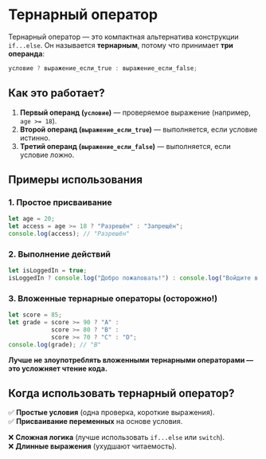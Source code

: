 # Тернарный оператор

Тернарный оператор — это компактная альтернатива конструкции `if...else`. Он называется **тернарным**, потому что принимает **три операнда**:

```javascript
условие ? выражение_если_true : выражение_если_false;
```  

## Как это работает?

1. **Первый операнд (`условие`)** — проверяемое выражение (например, `age >= 18`).
2. **Второй операнд (`выражение_если_true`)** — выполняется, если условие истинно.
3. **Третий операнд (`выражение_если_false`)** — выполняется, если условие ложно.

## Примеры использования

### 1. Простое присваивание
```javascript
let age = 20;
let access = age >= 18 ? "Разрешён" : "Запрещён";
console.log(access); // "Разрешён"
```  

### 2. Выполнение действий
```javascript
let isLoggedIn = true;
isLoggedIn ? console.log("Добро пожаловать!") : console.log("Войдите в систему");
```  

### 3. Вложенные тернарные операторы (осторожно!)
```javascript
let score = 85;
let grade = score >= 90 ? "A" : 
            score >= 80 ? "B" : 
            score >= 70 ? "C" : "D";
console.log(grade); // "B"
```

**Лучше не злоупотреблять вложенными тернарными операторами — это усложняет чтение кода.**

## Когда использовать тернарный оператор?

✅ **Простые условия** (одна проверка, короткие выражения).  
✅ **Присваивание переменных** на основе условия.

❌ **Сложная логика** (лучше использовать `if...else` или `switch`).  
❌ **Длинные выражения** (ухудшают читаемость).

